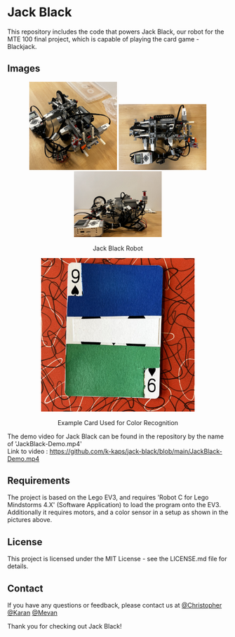 # Jack Black

This repository includes the code that powers Jack Black, our robot for the MTE 100 final project, which is capable of playing the card game - Blackjack.

## Images

<p align="center">
  <img src="/images/JackBlack-02.jpg" width="200" />
  <img src="/images/JackBlack-01.jpg" width="200" />
  <img src="/images/JackBlack-03.jpg" width="200" />
</p>

<p align="center">
  Jack Black Robot
</p>

<p align="center">
  <img src="/images/JackBlack-04.jpg" height="350" />
</p>
<p align="center">
  Example Card Used for Color Recognition
</p>

The demo video for Jack Black can be found in the repository by the name of 'JackBlack-Demo.mp4'<br />
Link to video : https://github.com/k-kaps/jack-black/blob/main/JackBlack-Demo.mp4

## Requirements
The project is based on the Lego EV3, and requires 'Robot C for Lego Mindstorms 4.X' (Software Application) to load the program onto the EV3. 
Additionally it requires motors, and a color sensor in a setup as shown in the pictures above.

## License
This project is licensed under the MIT License - see the LICENSE.md file for details.

## Contact
If you have any questions or feedback, please contact us at [@Christopher](mailto:crkoochi@uwaterloo.ca) [@Karan](mailto:k34kapoo@uwaterloo.ca) [@Mevan](mailto:mtfsolan@uwaterloo.ca)

Thank you for checking out Jack Black!
